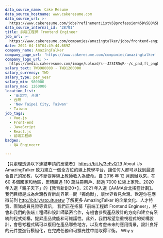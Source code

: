 ```yaml
---
data_source_name: Cake Resume
data_source_hostname: www.cakeresume.com
data_source_url: >-
  https://www.cakeresume.com/jobs?refinementList%5Bprofession%5D%5B0%5D=engineering_qa-engineer&refinementList%5Bsalary_currency%5D=TWD&range%5Bsalary_range%5D%5Bmin%5D=800096
data_source_internal_id: '28701'
title: 前端工程師 Frontend Engineer
job_url: >-
  https://www.cakeresume.com/companies/amazingtalker/jobs/frontend-engineer-frontend-engineer-ac7478
date: 2021-04-16T04:49:44.689Z
company_name: AmazingTalker
company_page_url: 'https://www.cakeresume.com/companies/amazingtalker'
company_logo_url: >-
  https://media.cakeresume.com/image/upload/s--J2SIR5qR--/c_pad,fl_png8,h_200,w_200/v1631641971/kifa19wruvkuxf8qm37i.png
salary_text: TWD980000 - TWD1260000
salary_currency: TWD
salary_type: per_year
salary_min: 980000
salary_max: 1260000
location_list:
  - '新北市, 台灣'
  - 台灣
  - 'New Taipei City, Taiwan'
  - Taiwan
job_tags:
  - Vue.js
  - Front-end
  - JavaScript
  - React.js
  - 前端工程師
badges:
  - QA Engineerr

---
```


【只處理透過以下連結申請的應徵者】 https://bit.ly/3eFvQT9 About Us AmazingTalker 致力建立一個全方位的線上教學平台，讓任何人都可以找到最適合自己的家教，以不斷提昇線上教師收入為使命。自 2016 年 12 月創辦以來，在 60 多個國家和地區，累積超過 110 萬註冊用戶、起過 7000 位線上家教。2020 年入選「親子天下」的【教育新創20+】，2021 年入選【AAMA台北搖籃計劃】。我們目標是成為台灣教育新創界第一間「獨角獸」，讓世界看見台灣。歡迎你在應徵前到 http://bit.ly/atculturetw 了解更多 AmazingTalker 的企業文化、人才特質、團隊成員見證等資訊。 我們正在招募「前端工程師 Frontend Engineer」，將會和我們的後端工程師和設計師緊密合作，有機會參與產品設計的方向和建立有系統的程式架構，提昇產品效能和可維護性。此外，我們希望您重視程式的架構設計，會思考程式碼可以複用在產品哪些地方，以及考慮未來的應用情景，設計良好的元件並進行模組化，在完成任務和可擴充性中間取得平衡。 Why y